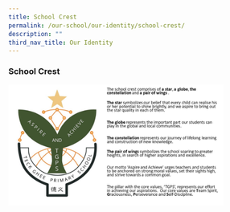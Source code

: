 ```yaml
---
title: School Crest
permalink: /our-school/our-identity/school-crest/
description: ""
third_nav_title: Our Identity
---
```

### **School Crest**

<img src="/images/crest.jpg" style="width:85%">